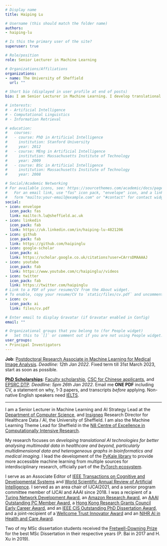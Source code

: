 ```yaml
---
# Display name
title: Haiping Lu

# Username (this should match the folder name)
authors:
- haiping-lu

# Is this the primary user of the site?
superuser: true

# Role/position
role: Senior Lecturer in Machine Learning

# Organizations/Affiliations
organizations:
- name: The University of Sheffield
  url: ""

# Short bio (displayed in user profile at end of posts)
bio: I am Senior Lecturer in Machine Learning. I develop translational AI technologies for better analysing multimodal data in healthcare and beyond.

# interests:
# - Artificial Intelligence
# - Computational Linguistics
# - Information Retrieval

# education:
#   courses:
#   - course: PhD in Artificial Intelligence
#     institution: Stanford University
#     year: 2012
#   - course: MEng in Artificial Intelligence
#     institution: Massachusetts Institute of Technology
#     year: 2009
#   - course: BSc in Artificial Intelligence
#     institution: Massachusetts Institute of Technology
#     year: 2008

# Social/Academic Networking
# For available icons, see: https://sourcethemes.com/academic/docs/page-builder/#icons
#   For an email link, use "fas" icon pack, "envelope" icon, and a link in the
#   form "mailto:your-email@example.com" or "#contact" for contact widget.
social:
- icon: envelope
  icon_pack: fas
  link: mailto:h.lu@sheffield.ac.uk
- icon: linkedin
  icon_pack: fab
  link: https://uk.linkedin.com/in/haiping-lu-4821206
- icon: github
  icon_pack: fab
  link: https://github.com/haipinglu
- icon: google-scholar
  icon_pack: ai
  link: https://scholar.google.co.uk/citations?user=CArrsDMAAAAJ
- icon: youtube
  icon_pack: fab
  link: https://www.youtube.com/c/haipinglu//videos  
- icon: twitter
  icon_pack: fab
  link: https://twitter.com/haipinglu
# Link to a PDF of your resume/CV from the About widget.
# To enable, copy your resume/CV to `static/files/cv.pdf` and uncomment the lines below.
- icon: cv
  icon_pack: ai
  link: files/cv.pdf

# Enter email to display Gravatar (if Gravatar enabled in Config)
email: ""

# Organizational groups that you belong to (for People widget)
#   Set this to `[]` or comment out if you are not using People widget.
user_groups:
- Principal Investigators
---
```


**Job**: [Postdoctoral Research Associate in Machine Learning for
Medical Image Analysis](https://jobs.shef.ac.uk/sap/bc/webdynpro/sap/hrrcf_a_posting_apply?PARAM=cG9zdF9pbnN0X2d1aWQ9NjFCOENGODdBOTE4NEVGMEUxMDAwMDAwQUMxRTg4NzgmY2FuZF90eXBlPUVYVA%3d%3d&sap-client=400&sap-language=EN&sap-accessibility=X&sap-ep-themeroot=%2fSAP%2fPUBLIC%2fBC%2fUR%2fuos#). *Deadline: 12th Jan 2022*. Fixed term till 31st March 2023, start as soon as possible.

**[PhD Scholarships](https://www.sheffield.ac.uk/postgraduate/phd/scholarships)**: [Faculty scholarship](https://www.sheffield.ac.uk/postgraduate/phd/scholarships/faculty), [CSC for Chinese     applicants](https://www.sheffield.ac.uk/postgraduate/research/scholarships/csc), and [EPSRC DTP](https://epsrc.ukri.org/skills/students/dta/grants/). *Deadline: 5pm 26th Jan 2022*. Email me **ONE PDF** including CV, a statement on why, 1-3 papers, and transcripts *before* applying. Non-native English speakers need [IELTS](https://www.sheffield.ac.uk/postgraduate/phd/apply/english-language).
***
I am a Senior Lecturer in Machine Learning and AI Strategy
Lead at the [Department of Computer Science](http://www.sheffield.ac.uk/dcs), and
[Insigneo](https://insigneo.org/) Research Director for Healthcare Data / AI, the University of Sheffield. I am also the Machine Learning Theme Lead for Sheffield in the [N8 Centre of Excellence in Computationally Intensive Research](https://n8cir.org.uk/).

My research focuses on *developing translational AI technologies for better analysing multimodal data in healthcare and beyond, particularly multidimensional data and heterogeneous graphs in bioinformatics and medical imaging*. I lead the development of the [PyKale library](https://github.com/pykale/pykale) to provide more accessible machine learning from multiple sources for
interdisciplinary research, officially part of the [PyTorch ecosystem](https://pytorch.org/ecosystem/).

I serve as an Associate Editor of [IEEE Transactions on Cognitive and Developmental Systems](https://ieeexplore.ieee.org/xpl/aboutJournal.jsp?punumber=7274989) and [World Scientific Annual Review of Artificial Intelligence](https://www.worldscientific.com/worldscinet/wsarai). I served as an area chair of IJCAI2021, and a senior program committee member of IJCAI and AAAI since 2018. I was a recipient of a [Turing Network Development Award](https://www.turing.ac.uk/work-turing/turing-network-development-awards-call), an [Amazon Research Award](https://ara.amazon-ml.com/recipients/#2018), an [AAAI Outstanding PC Member Award](http://www.aaai.org/Awards/conference.php), a [Hong Kong Research Grants Council Early Career Award](http://www.comp.hkbu.edu.hk/v1/?page=fac_ach&id=80), and an [IEEE CIS Outstanding PhD Dissertation Award](https://cis.ieee.org/getting-involved/awards/past-recipients#OutstandingPhDDissertationAward), and a joint-recipient of a [Wellcome Trust Innovator Award](https://wellcome.ac.uk/funding/schemes/innovator-awards-digital-technologies) and an [NIHR AI in Health and Care Award](https://www.nihr.ac.uk/documents/ai-in-health-and-care-awards-funded-projects-2020/25625#Phase_2_projects). 

Two of my MSc dissertation students received the [Fretwell-Downing
Prize](https://www.sheffield.ac.uk/dcs/about-department/prizes) for the best MSc Dissertation in their respective years (P. Bai in 2017 and H. Xu in 2019).
<!-- ***
**NOTE: under construction**. -->
